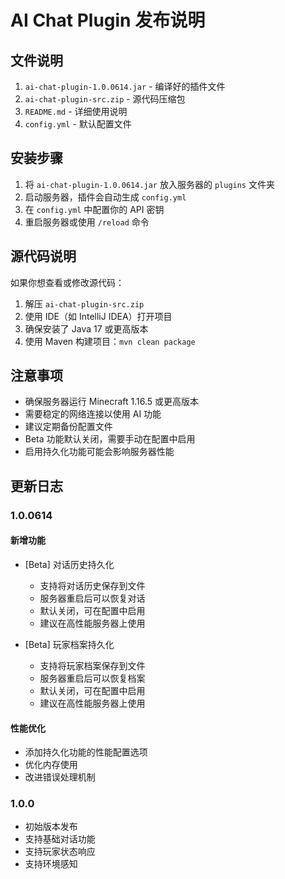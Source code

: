 # AI Chat Plugin 发布说明

## 文件说明
1. `ai-chat-plugin-1.0.0614.jar` - 编译好的插件文件
2. `ai-chat-plugin-src.zip` - 源代码压缩包
3. `README.md` - 详细使用说明
4. `config.yml` - 默认配置文件

## 安装步骤
1. 将 `ai-chat-plugin-1.0.0614.jar` 放入服务器的 `plugins` 文件夹
2. 启动服务器，插件会自动生成 `config.yml`
3. 在 `config.yml` 中配置你的 API 密钥
4. 重启服务器或使用 `/reload` 命令

## 源代码说明
如果你想查看或修改源代码：
1. 解压 `ai-chat-plugin-src.zip`
2. 使用 IDE（如 IntelliJ IDEA）打开项目
3. 确保安装了 Java 17 或更高版本
4. 使用 Maven 构建项目：`mvn clean package`

## 注意事项
- 确保服务器运行 Minecraft 1.16.5 或更高版本
- 需要稳定的网络连接以使用 AI 功能
- 建议定期备份配置文件
- Beta 功能默认关闭，需要手动在配置中启用
- 启用持久化功能可能会影响服务器性能

## 更新日志
### 1.0.0614
#### 新增功能
- [Beta] 对话历史持久化
  - 支持将对话历史保存到文件
  - 服务器重启后可以恢复对话
  - 默认关闭，可在配置中启用
  - 建议在高性能服务器上使用

- [Beta] 玩家档案持久化
  - 支持将玩家档案保存到文件
  - 服务器重启后可以恢复档案
  - 默认关闭，可在配置中启用
  - 建议在高性能服务器上使用

#### 性能优化
- 添加持久化功能的性能配置选项
- 优化内存使用
- 改进错误处理机制

### 1.0.0
- 初始版本发布
- 支持基础对话功能
- 支持玩家状态响应
- 支持环境感知 
